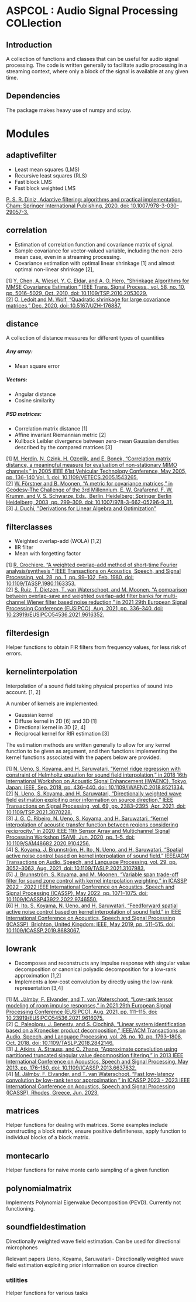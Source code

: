 # ASPCOL : Audio Signal Processing COLlection

## Introduction
A collection of functions and classes that can be useful for audio signal processing. The code is written generally to facilitate audio processing in a streaming context, where only a block of the signal is available at any given time. 


## Dependencies
The package makes heavy use of numpy and scipy. 


# Modules
## adaptivefilter
* Least mean squares (LMS)
* Recursive least squares (RLS)
* Fast block LMS
* Fast block weighted LMS

[P. S. R. Diniz, Adaptive filtering: algorithms and practical implementation. Cham: Springer International Publishing, 2020. doi: 10.1007/978-3-030-29057-3.](https://link.springer.com/book/10.1007/978-3-030-29057-3)  

## correlation
* Estimation of correlation function and covariance matrix of signal.  
* Sample covariance for vector-valued variable, including the non-zero mean case, even in a streaming processing.  
* Covariance estimation with optimal linear shrinkage [1] and almost optimal non-linear shrinkage [2],

[1] [Y. Chen, A. Wiesel, Y. C. Eldar, and A. O. Hero, “Shrinkage Algorithms for MMSE Covariance Estimation,” IEEE Trans. Signal Process., vol. 58, no. 10, pp. 5016–5029, Oct. 2010, doi: 10.1109/TSP.2010.2053029.](doi.org/10.1109/TSP.2010.2053029)  
[2] [O. Ledoit and M. Wolf, “Quadratic shrinkage for large covariance matrices,” Dec. 2020, doi: 10.5167/UZH-176887.](doi.org/10.5167/UZH-176887)  

## distance
A collection of distance measures for different types of quantities

##### Any array:  
* Mean square error
##### Vectors:   
* Angular distance
* Cosine similarity 
##### PSD matrices:  
* Correlation matrix distance [1]
* Affine invariant Riemannian metric [2]
* Kullback Leibler divergence between zero-mean Gaussian densities described by the compared matrices [3]


[1] [M. Herdin, N. Czink, H. Ozcelik, and E. Bonek, “Correlation matrix distance, a meaningful measure for evaluation of non-stationary MIMO channels,” in 2005 IEEE 61st Vehicular Technology Conference, May 2005, pp. 136-140 Vol. 1. doi: 10.1109/VETECS.2005.1543265.](https://doi.org/10.1109/VETECS.2005.1543265)  
[2] [W. Förstner and B. Moonen, “A metric for covariance matrices,” in Geodesy-The Challenge of the 3rd Millennium, E. W. Grafarend, F. W. Krumm, and V. S. Schwarze, Eds., Berlin, Heidelberg: Springer Berlin Heidelberg, 2003, pp. 299–309. doi: 10.1007/978-3-662-05296-9_31.](doi.org/10.1007/978-3-662-05296-9_31)  
[3] [J. Duchi, "Derivations for Linear Algebra and Optimization"](https://web.stanford.edu/~jduchi/projects/general_notes.pdf)  

## filterclasses
* Weighted overlap-add (WOLA) [1,2]
* IIR filter
* Mean with forgetting factor

[1] [R. Crochiere, “A weighted overlap-add method of short-time Fourier analysis/synthesis,” IEEE Transactions on Acoustics, Speech, and Signal Processing, vol. 28, no. 1, pp. 99–102, Feb. 1980, doi: 10.1109/TASSP.1980.1163353.](doi.org/10.1109/TASSP.1980.1163353)  
[2] [S. Ruiz, T. Dietzen, T. van Waterschoot, and M. Moonen, “A comparison between overlap-save and weighted overlap-add filter banks for multi-channel Wiener filter based noise reduction,” in 2021 29th European Signal Processing Conference (EUSIPCO), Aug. 2021, pp. 336–340. doi: 10.23919/EUSIPCO54536.2021.9616352.](doi.org/10.23919/EUSIPCO54536.2021.9616352)  


## filterdesign
Helper functions to obtain FIR filters from frequency values, for less risk of errors. 


## kernelinterpolation
Interpolation of a sound field taking physical properties of sound into account. [1, 2]

A number of kernels are implemented:
* Gaussian kernel
* Diffuse kernel in 2D [6] and 3D [1]
* Directional kernel in 3D [2, 4]
* Reciprocal kernel for RIR estimation [3]

The estimation methods are written generally to allow for any kernel function to be given as argument, and then functions implementing the kernel functions associated with the papers below are provided. 

[1] [N. Ueno, S. Koyama, and H. Saruwatari, “Kernel ridge regression with constraint of Helmholtz equation for sound field interpolation,” in 2018 16th International Workshop on Acoustic Signal Enhancement (IWAENC), Tokyo, Japan: IEEE, Sep. 2018, pp. 436–440. doi: 10.1109/IWAENC.2018.8521334.](doi.org/10.1109/IWAENC.2018.8521334)  
[2] [N. Ueno, S. Koyama, and H. Saruwatari, “Directionally weighted wave field estimation exploiting prior information on source direction,” IEEE Transactions on Signal Processing, vol. 69, pp. 2383–2395, Apr. 2021, doi: 10.1109/TSP.2021.3070228.](doi.org/10.1109/TSP.2021.3070228)  
[3] [J. G. C. Ribeiro, N. Ueno, S. Koyama, and H. Saruwatari, “Kernel interpolation of acoustic transfer function between regions considering reciprocity,” in 2020 IEEE 11th Sensor Array and Multichannel Signal Processing Workshop (SAM), Jun. 2020, pp. 1–5. doi: 10.1109/SAM48682.2020.9104256.](doi.org/10.1109/SAM48682.2020.9104256)  
[4] [S. Koyama, J. Brunnström, H. Ito, N. Ueno, and H. Saruwatari, “Spatial active noise control based on kernel interpolation of sound field,” IEEE/ACM Transactions on Audio, Speech, and Language Processing, vol. 29, pp. 3052–3063, Aug. 2021, doi: 10.1109/TASLP.2021.3107983.](doi.org/10.1109/TASLP.2021.3107983)  
[5] [J. Brunnström, S. Koyama, and M. Moonen, “Variable span trade-off filter for sound zone control with kernel interpolation weighting,” in ICASSP 2022 - 2022 IEEE International Conference on Acoustics, Speech and Signal Processing (ICASSP), May 2022, pp. 1071–1075. doi: 10.1109/ICASSP43922.2022.9746550.](doi.org/10.1109/ICASSP43922.2022.9746550)  
[6] [H. Ito, S. Koyama, N. Ueno, and H. Saruwatari, “Feedforward spatial active noise control based on kernel interpolation of sound field,” in IEEE International Conference on Acoustics, Speech and Signal Processing (ICASSP), Brighton, United Kingdom: IEEE, May 2019, pp. 511–515. doi: 10.1109/ICASSP.2019.8683067.](doi.org/10.1109/ICASSP.2019.8683067)


## lowrank
* Decomposes and reconstructs any impulse response with singular value decomposition or canonical polyadic decomposition for a low-rank approximation [1,2]
* Implements a low-cost convolution by directly using the low-rank representation [3,4]

[1] [M. Jälmby, F. Elvander, and T. van Waterschoot, “Low-rank tensor modeling of room impulse responses,” in 2021 29th European Signal Processing Conference (EUSIPCO), Aug. 2021, pp. 111–115. doi: 10.23919/EUSIPCO54536.2021.9616075.](doi.org/10.23919/EUSIPCO54536.2021.9616075)  
[2] [C. Paleologu, J. Benesty, and S. Ciochină, “Linear system identification based on a Kronecker product decomposition,” IEEE/ACM Transactions on Audio, Speech, and Language Processing, vol. 26, no. 10, pp. 1793–1808, Oct. 2018, doi: 10.1109/TASLP.2018.2842146.](doi.org/10.1109/TASLP.2018.2842146)  
[3] [J. Atkins, A. Strauss, and C. Zhang, “Approximate convolution using partitioned truncated singular value decomposition filtering,” in 2013 IEEE International Conference on Acoustics, Speech and Signal Processing, May 2013, pp. 176–180. doi: 10.1109/ICASSP.2013.6637632.](doi.org/10.1109/ICASSP.2013.6637632)  
[4] [M. Jälmby, F. Elvander, and T. van Waterschoot, “Fast low-latency convolution by low-rank tensor approximation,” in ICASSP 2023 - 2023 IEEE International Conference on Acoustics, Speech and Signal Processing (ICASSP), Rhodes, Greece, Jun. 2023.](doi.org/10.1109/ICASSP49357.2023.10095908)  


## matrices
Helper functions for dealing with matrices. Some examples include constructing a block matrix, ensure positive definiteness, apply function to individual blocks of a block matrix. 

## montecarlo
Helper functions for naive monte carlo sampling of a given function

## polynomialmatrix
Implements Polynomial Eigenvalue Decomposition (PEVD). Currently not functioning.

## soundfieldestimation
Directionally weighted wave field estimation. Can be used for directional microphones

Relevant papers
Ueno, Koyama, Saruwatari - Directionally weighted wave field estimation exploiting prior information on source direction
### utilities
Helper functions for various tasks
